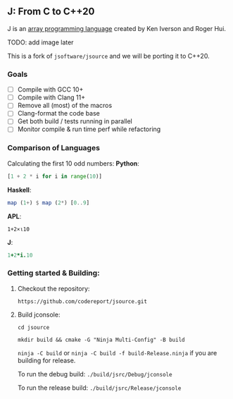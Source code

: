 ## J: From C to C++20

J is an [array programming language](https://en.wikipedia.org/wiki/Array_programming) created by Ken Iverson and Roger Hui. 

TODO: add image later

This is a fork of `jsoftware/jsource` and we will be porting it to C++20.

### Goals

* [ ] Compile with GCC 10+
* [ ] Compile with Clang 11+
* [ ] Remove all (most) of the macros
* [ ] Clang-format the code base
* [ ] Get both build / tests running in parallel
* [ ] Monitor compile & run time perf while refactoring

### Comparison of Languages

Calculating the first 10 odd numbers:
**Python**:
```python
[1 + 2 * i for i in range(10)]
```
**Haskell**:
```hs 
map (1+) $ map (2*) [0..9]
```
**APL**:
```apl
1+2×⍳10
```
**J**:
```ijs
1+2*i.10
```

### Getting started & Building:
1. Checkout the repository:
    
    `https://github.com/codereport/jsource.git`
2. Build jconsole:
    
    `cd jsource`

    `mkdir build && cmake -G "Ninja Multi-Config" -B build`

    `ninja -C build` or `ninja -C build -f build-Release.ninja` if you are building for release.

    To run the debug build: `./build/jsrc/Debug/jconsole` 

    To run the release build: `./build/jsrc/Release/jconsole`
